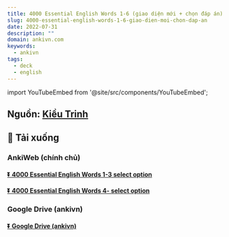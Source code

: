```yaml
---
title: 4000 Essential English Words 1-6 (giao diện mới + chọn đáp án)
slug: 4000-essential-english-words-1-6-giao-dien-moi-chon-dap-an
date: 2022-07-31
description: ""
domain: ankivn.com
keywords:
  - ankivn
tags:
  - deck
  - english
---
```


import YouTubeEmbed from '@site/src/components/YouTubeEmbed';

<YouTubeEmbed videoId="Xq6LUMvxUTU" />

<!--truncate-->

## Nguồn: [Kiều Trinh](https://www.facebook.com/groups/ankivocabulary/posts/1215711685855153/)


## 🔗 Tải xuống

### AnkiWeb (chính chủ)

#### [⏬ 4000 Essential English Words 1-3 select option](https://ankiweb.net/shared/info/1832589721)

#### [⏬ 4000 Essential English Words 4- select option](https://ankiweb.net/shared/info/2101484519)

### Google Drive (ankivn)

#### [⏬ Google Drive (ankivn)](https://drive.google.com/file/d/1Hhy81uJwp531_TpJXUheFZRpqDpW-2xm/view?usp=sharing)



